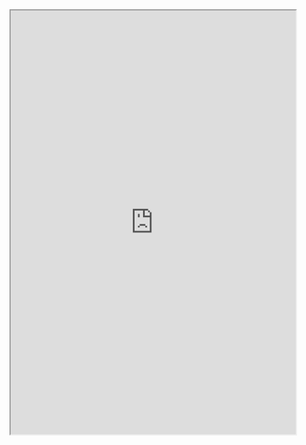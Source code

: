 <iframe width="100%" height="750" src="https://docs.google.com/document/d/1yEsgd5AuU4xQuj6mQEDFrYmWdcH7YZsMSmmZFqeeiso/edit"></iframe>